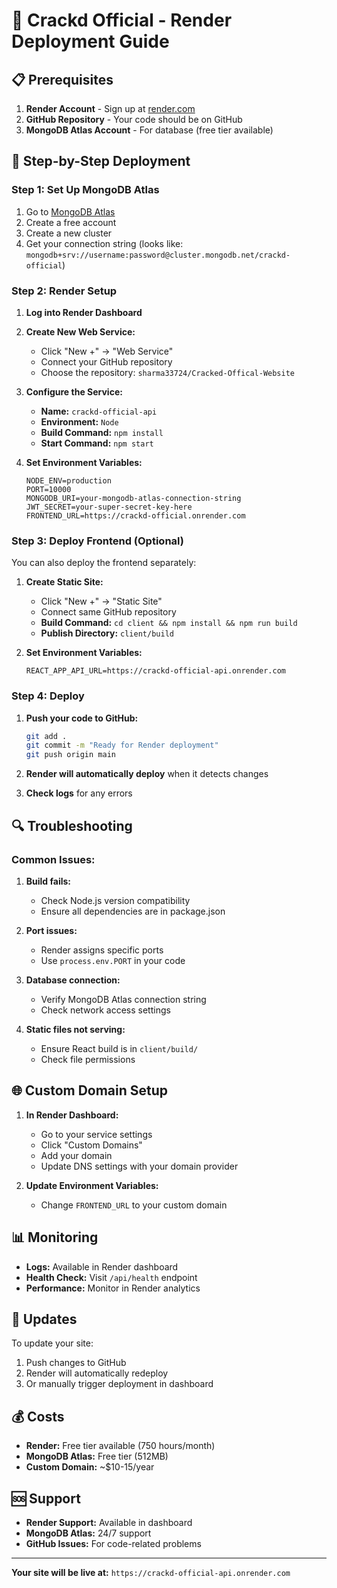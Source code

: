 # 🚀 Crackd Official - Render Deployment Guide

## 📋 Prerequisites

1. **Render Account** - Sign up at [render.com](https://render.com)
2. **GitHub Repository** - Your code should be on GitHub
3. **MongoDB Atlas Account** - For database (free tier available)

## 🔧 Step-by-Step Deployment

### Step 1: Set Up MongoDB Atlas

1. Go to [MongoDB Atlas](https://cloud.mongodb.com)
2. Create a free account
3. Create a new cluster
4. Get your connection string (looks like: `mongodb+srv://username:password@cluster.mongodb.net/crackd-official`)

### Step 2: Render Setup

1. **Log into Render Dashboard**
2. **Create New Web Service:**
   - Click "New +" → "Web Service"
   - Connect your GitHub repository
   - Choose the repository: `sharma33724/Cracked-Offical-Website`

3. **Configure the Service:**
   - **Name:** `crackd-official-api`
   - **Environment:** `Node`
   - **Build Command:** `npm install`
   - **Start Command:** `npm start`

4. **Set Environment Variables:**
   ```
   NODE_ENV=production
   PORT=10000
   MONGODB_URI=your-mongodb-atlas-connection-string
   JWT_SECRET=your-super-secret-key-here
   FRONTEND_URL=https://crackd-official.onrender.com
   ```

### Step 3: Deploy Frontend (Optional)

You can also deploy the frontend separately:

1. **Create Static Site:**
   - Click "New +" → "Static Site"
   - Connect same GitHub repository
   - **Build Command:** `cd client && npm install && npm run build`
   - **Publish Directory:** `client/build`

2. **Set Environment Variables:**
   ```
   REACT_APP_API_URL=https://crackd-official-api.onrender.com
   ```

### Step 4: Deploy

1. **Push your code to GitHub:**
   ```bash
   git add .
   git commit -m "Ready for Render deployment"
   git push origin main
   ```

2. **Render will automatically deploy** when it detects changes

3. **Check logs** for any errors

## 🔍 Troubleshooting

### Common Issues:

1. **Build fails:**
   - Check Node.js version compatibility
   - Ensure all dependencies are in package.json

2. **Port issues:**
   - Render assigns specific ports
   - Use `process.env.PORT` in your code

3. **Database connection:**
   - Verify MongoDB Atlas connection string
   - Check network access settings

4. **Static files not serving:**
   - Ensure React build is in `client/build/`
   - Check file permissions

## 🌐 Custom Domain Setup

1. **In Render Dashboard:**
   - Go to your service settings
   - Click "Custom Domains"
   - Add your domain
   - Update DNS settings with your domain provider

2. **Update Environment Variables:**
   - Change `FRONTEND_URL` to your custom domain

## 📊 Monitoring

- **Logs:** Available in Render dashboard
- **Health Check:** Visit `/api/health` endpoint
- **Performance:** Monitor in Render analytics

## 🔄 Updates

To update your site:
1. Push changes to GitHub
2. Render will automatically redeploy
3. Or manually trigger deployment in dashboard

## 💰 Costs

- **Render:** Free tier available (750 hours/month)
- **MongoDB Atlas:** Free tier (512MB)
- **Custom Domain:** ~$10-15/year

## 🆘 Support

- **Render Support:** Available in dashboard
- **MongoDB Atlas:** 24/7 support
- **GitHub Issues:** For code-related problems

---

**Your site will be live at:** `https://crackd-official-api.onrender.com` 